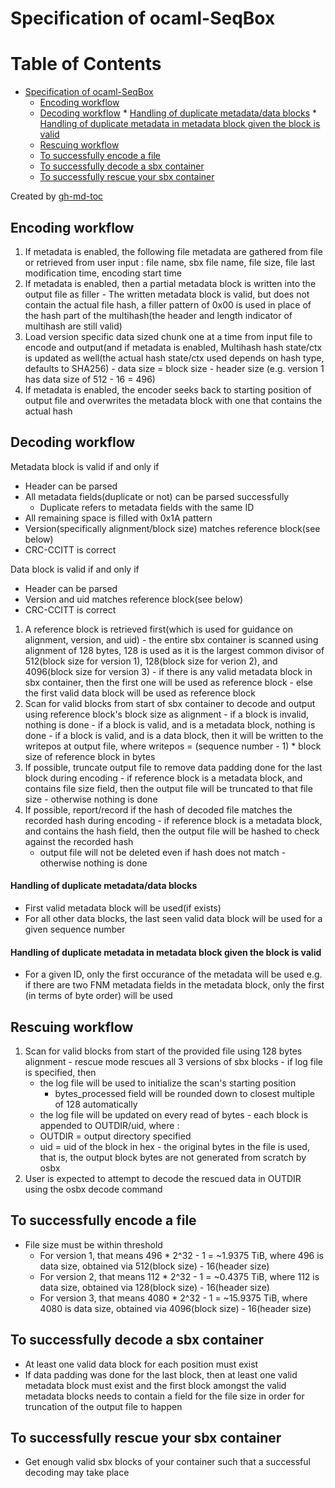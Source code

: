 # Specification of ocaml-SeqBox

Table of Contents
=================

   * [Specification of ocaml-SeqBox](#specification-of-ocaml-seqbox)
      * [Encoding workflow](#encoding-workflow)
      * [Decoding workflow](#decoding-workflow)
            * [Handling of duplicate metadata/data blocks](#handling-of-duplicate-metadatadata-blocks)
            * [Handling of duplicate metadata in metadata block given the block is valid](#handling-of-duplicate-metadata-in-metadata-block-given-the-block-is-valid)
      * [Rescuing workflow](#rescuing-workflow)
      * [To successfully encode a file](#to-successfully-encode-a-file)
      * [To successfully decode a sbx container](#to-successfully-decode-a-sbx-container)
      * [To successfully rescue your sbx container](#to-successfully-rescue-your-sbx-container)

Created by [gh-md-toc](https://github.com/ekalinin/github-markdown-toc)

## Encoding workflow
  1. If metadata is enabled, the following file metadata are gathered from file or retrieved from user input : file name, sbx file name, file size, file last modification time, encoding start time
  2. If metadata is enabled, then a partial metadata block is written into the output file as filler
    - The written metadata block is valid, but does not contain the actual file hash, a filler pattern of 0x00 is used in place of the hash part of the multihash(the header and length indicator of multihash are still valid)
  3. Load version specific data sized chunk one at a time from input file to encode and output(and if metadata is enabled, Multihash hash state/ctx is updated as well(the actual hash state/ctx used depends on hash type, defaults to SHA256)
    - data size = block size - header size (e.g. version 1 has data size of 512 - 16 = 496)
  4. If metadata is enabled, the encoder seeks back to starting position of output file and overwrites the metadata block with one that contains the actual hash

## Decoding workflow
Metadata block is valid if and only if
  - Header can be parsed
  - All metadata fields(duplicate or not) can be parsed successfully
    - Duplicate refers to metadata fields with the same ID
  - All remaining space is filled with 0x1A pattern
  - Version(specifically alignment/block size) matches reference block(see below)
  - CRC-CCITT is correct

Data block is valid if and only if
  - Header can be parsed
  - Version and uid matches reference block(see below)
  - CRC-CCITT is correct

  1. A reference block is retrieved first(which is used for guidance on alignment, version, and uid)
    - the entire sbx container is scanned using alignment of 128 bytes, 128 is used as it is the largest common divisor of 512(block size for version 1), 128(block size for verion 2), and 4096(block size for version 3)
    - if there is any valid metadata block in sbx container, then the first one will be used as reference block
    - else the first valid data block will be used as reference block
  2. Scan for valid blocks from start of sbx container to decode and output using reference block's block size as alignment
    - if a block is invalid, nothing is done
    - if a block is valid, and is a metadata block, nothing is done
    - if a block is valid, and is a data block, then it will be written to the writepos at output file, where writepos = (sequence number - 1) * block size of reference block in bytes
  3. If possible, truncate output file to remove data padding done for the last block during encoding
    - if reference block is a metadata block, and contains file size field, then the output file will be truncated to that file size
    - otherwise nothing is done
  4. If possible, report/record if the hash of decoded file matches the recorded hash during encoding
    - if reference block is a metadata block, and contains the hash field, then the output file will be hashed to check against the recorded hash
      - output file will not be deleted even if hash does not match
    - otherwise nothing is done

#### Handling of duplicate metadata/data blocks
  - First valid metadata block will be used(if exists)
  - For all other data blocks, the last seen valid data block will be used for a given sequence number

#### Handling of duplicate metadata in metadata block given the block is valid
  - For a given ID, only the first occurance of the metadata will be used
    e.g. if there are two FNM metadata fields in the metadata block, only the first (in terms of byte order) will be used

## Rescuing workflow
  1. Scan for valid blocks from start of the provided file using 128 bytes alignment
    - rescue mode rescues all 3 versions of sbx blocks
    - if log file is specified, then
      - the log file will be used to initialize the scan's starting position
        - bytes_processed field will be rounded down to closest multiple of 128 automatically
      - the log file will be updated on every read of bytes
    - each block is appended to OUTDIR/uid, where :
      - OUTDIR = output directory specified
      - uid    = uid of the block in hex
    - the original bytes in the file is used, that is, the output block bytes are not generated from scratch by osbx
  2. User is expected to attempt to decode the rescued data in OUTDIR using the osbx decode command

## To successfully encode a file
  - File size must be within threshold
    - For version 1, that means  496 * 2^32 - 1 =  ~1.9375 TiB, where 496 is data size, obtained via 512(block size) - 16(header size)
    - For version 2, that means  112 * 2^32 - 1 =  ~0.4375 TiB, where 112 is data size, obtained via 128(block size) - 16(header size)
    - For version 3, that means 4080 * 2^32 - 1 = ~15.9375 TiB, where 4080 is data size, obtained via 4096(block size) - 16(header size)

## To successfully decode a sbx container
  - At least one valid data block for each position must exist
  - If data padding was done for the last block, then at least one valid metadata block must exist and the first block amongst the valid metadata blocks needs to contain a field for the file size in order for truncation of the output file to happen

## To successfully rescue your sbx container
  - Get enough valid sbx blocks of your container such that a successful decoding may take place
